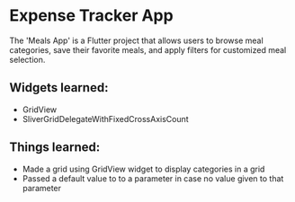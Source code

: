 # Expense Tracker App

The 'Meals App' is a Flutter project that allows users to browse meal categories, save their favorite meals, and apply filters for customized meal selection.

## Widgets learned:

- GridView
- SliverGridDelegateWithFixedCrossAxisCount

## Things learned:

- Made a grid using GridView widget to display categories in a grid
- Passed a default value to to a parameter in case no value given to that parameter

